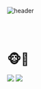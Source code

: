 

![header](https://capsule-render.vercel.app/api?type=slice&color=F5F5DC&height=300&section=header&text=JISOO&fontSize=90&&fontColor=964B00&fontAlign=80&fontAlignY=20&rotate=20&animation=twinkling)


<br/>
<br/>

# 🐵🍌
<a href="https://jisoo78.tistory.com/"><img src="https://img.shields.io/badge/Tistory-black?style=flat&logo=Tistory&logoColor=#EC4815"/></a>
<a href="https://www.instagram.com/ji_soo__78"><img src="https://img.shields.io/badge/Instagram-black?style=flat&logo=Instagram&logoColor=E4405F"/></a>

